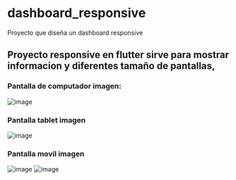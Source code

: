 # dashboard_responsive

Proyecto que diseña un dashboard responsive

## Proyecto responsive en flutter sirve para mostrar informacion y diferentes tamaño de pantallas,

### Pantalla de computador imagen:
![image](https://user-images.githubusercontent.com/101747799/195622507-d9acd6fe-d80f-4ffd-981c-5e18a1bd5b48.png)


### Pantalla tablet imagen
![image](https://user-images.githubusercontent.com/101747799/195622675-779892f1-b729-4365-b7cf-127e1f2c6883.png)


### Pantalla movil imagen
![image](https://user-images.githubusercontent.com/101747799/195622800-4bec37a7-77fc-457a-9f0e-7db6cc455a86.png)
![image](https://user-images.githubusercontent.com/101747799/195622875-4ee23732-bf5c-47b9-bc25-bd6480ec23f7.png)
